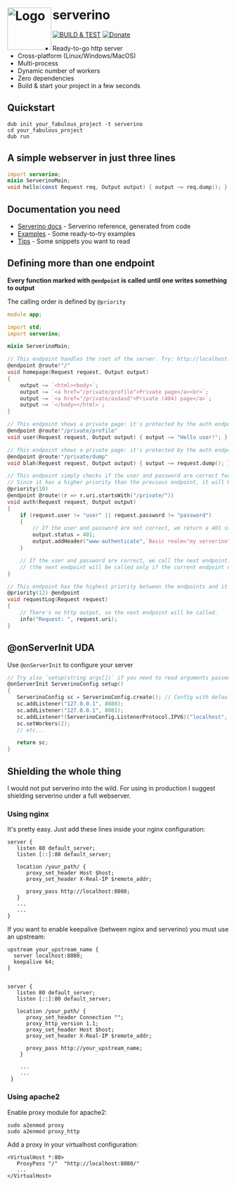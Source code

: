 serverino
<img align="left" alt="Logo" width="100" src="https://github.com/trikko/serverino/assets/647157/a6f462fa-8b76-43c3-9855-0671e704aa6c" height="96">
=======
[![BUILD & TEST](https://github.com/trikko/serverino/actions/workflows/d.yml/badge.svg)](https://github.com/trikko/serverino/actions/workflows/d.yml) [![Donate](https://img.shields.io/badge/paypal-buy_me_a_beer-FFEF00?logo=paypal&logoColor=white)](https://paypal.me/andreafontana/5)


* Ready-to-go http server
* Cross-platform (Linux/Windows/MacOS)
* Multi-process
* Dynamic number of workers
* Zero dependencies
* Build & start your project in a few seconds

## Quickstart
```
dub init your_fabulous_project -t serverino
cd your_fabulous_project
dub run
```

## A simple webserver in just three lines
```d
import serverino;
mixin ServerinoMain;
void hello(const Request req, Output output) { output ~= req.dump(); }
```

## Documentation you need
* [Serverino docs](https://trikko.github.io/serverino/) - Serverino reference, generated from code
* [Examples](https://github.com/trikko/serverino/tree/master/examples) - Some ready-to-try examples
* [Tips](https://github.com/trikko/serverino/wiki/) - Some snippets you want to read

## Defining more than one endpoint
**Every function marked with ```@endpoint``` is called until one writes something to output**

The calling order is defined by ```@priority```

```d
module app;

import std;
import serverino;

mixin ServerinoMain;

// This endpoint handles the root of the server. Try: http://localhost:8080/
@endpoint @route!"/"
void homepage(Request request, Output output)
{
	output ~= `<html><body>`;
	output ~= `<a href="/private/profile">Private page</a><br>`;
	output ~= `<a href="/private/asdasd">Private (404) page</a>`;
	output ~= `</body></html>`;
}

// This endpoint shows a private page: it's protected by the auth endpoint below.
@endpoint @route!"/private/profile"
void user(Request request, Output output) { output ~= "Hello user!"; }

// This endpoint shows a private page: it's protected by the auth endpoint below.
@endpoint @route!"/private/dump"
void blah(Request request, Output output) { output ~= request.dump(); }

// This endpoint simply checks if the user and password are correct for all the private pages.
// Since it has a higher priority than the previous endpoint, it will be called first.
@priority(10)
@endpoint @route!(r => r.uri.startsWith("/private/"))
void auth(Request request, Output output)
{
	if (request.user != "user" || request.password != "password")
	{
		// If the user and password are not correct, we return a 401 status code and a www-authenticate header.
		output.status = 401;
		output.addHeader("www-authenticate",`Basic realm="my serverino"`);
	}

	// If the user and password are correct, we call the next endpoint.
	// (the next endpoint will be called only if the current endpoint doesn't write anything)
}

// This endpoint has the highest priority between the endpoints and it logs all the requests.
@priority(12) @endpoint
void requestLog(Request request)
{
	// There's no http output, so the next endpoint will be called.
	info("Request: ", request.uri);
}
```

## @onServerInit UDA
Use ```@onServerInit``` to configure your server
```d
// Try also `setup(string args[])` if you need to read arguments passed to your application
@onServerInit ServerinoConfig setup()
{
   ServerinoConfig sc = ServerinoConfig.create(); // Config with default params
   sc.addListener("127.0.0.1", 8080);
   sc.addListener("127.0.0.1", 8081);
   sc.addListener!(ServerinoConfig.ListenerProtocol.IPV6)("localhost", 8082); // IPV6
   sc.setWorkers(2);
   // etc...

   return sc;
}

```

## Shielding the whole thing
I would not put serverino into the wild. For using in production I suggest shielding serverino under a full webserver.

### Using nginx
It's pretty easy. Just add these lines inside your nginx configuration:

```
server {
   listen 80 default_server;
   listen [::]:80 default_server;
   
   location /your_path/ {
      proxy_set_header Host $host;
      proxy_set_header X-Real-IP $remote_addr;
      
      proxy_pass http://localhost:8080;
   }
   ...
   ...
}
```

If you want to enable keepalive (between nginx and serverino) you must use an upstream:

```
upstream your_upstream_name {
  server localhost:8080;
  keepalive 64;
}


server {
   listen 80 default_server;
   listen [::]:80 default_server;

   location /your_path/ {
      proxy_set_header Connection "";
      proxy_http_version 1.1;
      proxy_set_header Host $host;
      proxy_set_header X-Real-IP $remote_addr;
      
      proxy_pass http://your_upstream_name;
    }
    
    ...
    ...
 }
```
### Using apache2
Enable proxy module for apache2:
```
sudo a2enmod proxy
sudo a2enmod proxy_http
```

Add a proxy in your virtualhost configuration:
```
<VirtualHost *:80>
   ProxyPass "/"  "http://localhost:8080/"
   ...
</VirtualHost>
```
